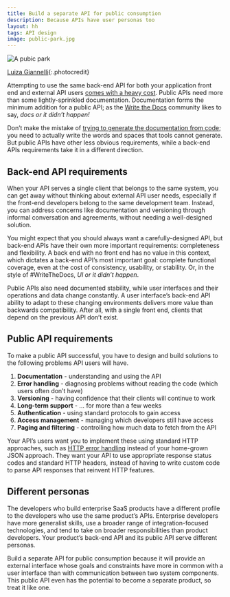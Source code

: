 ```yaml
---
title: Build a separate API for public consumption
description: Because APIs have user personas too
layout: hh
tags: API design
image: public-park.jpg
---
```


![A pubic park](public-park.jpg)

[Luiza Giannelli](https://unsplash.com/photos/1RIlmivtNhw){:.photocredit}

Attempting to use the same back-end API for both your application front end and external API users
[comes with a heavy cost](free-api).
Public APIs need more than some lightly-sprinkled documentation.
Documentation forms the minimum addition for a public API; as the 
[Write the Docs](https://www.writethedocs.org) community likes to say, _docs or it didn’t happen!_

Don’t make the mistake of
[trying to generate the documentation from code](api-documentation-mistakes);
you need to actually write the words and spaces that tools cannot generate.
But public APIs have other less obvious requirements, while a back-end APIs requirements take it in a different direction.

## Back-end API requirements

When your API serves a single client that belongs to the same system, 
you can get away without thinking about external API user needs,
especially if the front-end developers belong to the same development team.
Instead, you can address concerns like documentation and versioning through informal conversation and agreements, without needing a well-designed solution.

You might expect that you should always want a carefully-designed API, but back-end APIs have their own more important requirements: completeness and flexibility.
A back end with no front end has no value in this context, which dictates a back-end API’s most important goal:
complete functional coverage, even at the cost of consistency, usability, or stability.
Or, in the style of #WriteTheDocs,  _UI or it didn’t happen_.

Public APIs also need documented stability, while user interfaces and their operations and data change constantly.
A user interface’s back-end API ability to adapt to these changing environments delivers more value than backwards compatibility.
After all, with a single front end, clients that depend on the previous API don’t exist.

## Public API requirements

To make a public API successful, you have to design and build solutions to the following problems API users will have.

1. **Documentation** - understanding and using the API
2. **Error handling** - diagnosing problems without reading the code (which users often don’t have)
3. **Versioning** - having confidence that their clients will continue to work
4. **Long-term support** - … for more than a few weeks
5. **Authentication** - using standard protocols to gain access
6. **Access management** - managing which developers still have access
7. **Paging and filtering** - controlling how much data to fetch from the API

Your API’s users want you to implement these using standard HTTP approaches,
such as [HTTP error handling](http-error-handling) instead of your home-grown JSON approach.
They want your API to use appropriate response status codes and standard HTTP headers, instead of having to write custom code to parse API responses that reinvent HTTP features.

## Different personas

The developers who build enterprise SaaS products have a different profile to the developers who use the same product’s APIs.
Enterprise developers have more generalist skills, use a broader range of integration-focused technologies, and tend to take on broader responsibilities than product developers.
Your product’s back-end API and its public API serve different personas.

Build a separate API for public consumption because it will provide an external interface whose goals and constraints have more in common with a user interface than with communication between two system components.
This public API even has the potential to become a separate product, so treat it like one.
